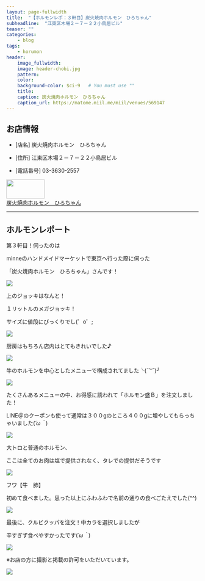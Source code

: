 ```yaml
---
layout: page-fullwidth
title:  "【ホルモンレポ：３軒目】炭火焼肉ホルモン　ひろちゃん"
subheadline:  "江東区木場２－７－２２小鳥居ビル"
teaser: ""
categories:
    - blog
tags:
    - horumon
header:
    image_fullwidth:
    image: header-chobi.jpg
    pattern:
    color:
    background-color: $ci-9   # You must use ""
    title:
    caption: 炭火焼肉ホルモン　ひろちゃん
    caption_url: https://matome.miil.me/miil/venues/569147
---
```


## お店情報

* [店名] 炭火焼肉ホルモン　ひろちゃん

* [住所] 江東区木場２－７－２２小鳥居ビル

* [電話番号] 03-3630-2557

<div id="affili-box">
    <div class="afi-image">
        <a href="https://matome.miil.me/miil/venues/569147" target="_blank">
            <img src="https://images.miil.me/i/a06843b8-be74-11e4-a869-22000aa686c4.jpgc?width=680&height=240&quality=90" width="100" height="50" style="border: none;">
        </a>
    </div>
    <div id="afi-info">
        <div class="afi-link">
            <a href="https://matome.miil.me/miil/venues/569147" target="_blank">炭火焼肉ホルモン　ひろちゃん
            </a>
        </div>
    </div>
</div>

---

## ホルモンレポート

第３軒目！伺ったのは

minneのハンドメイドマーケットで東京へ行った際に伺った

「炭火焼肉ホルモン　ひろちゃん」さんです！

![](https://lh3.googleusercontent.com/pw/ACtC-3fLog9KKMOsYL0XgbHzZkgwfz8zCbPfTqTnClOUk3mdeB-qyrbz3OYd30Xd3hly2tYvpHVpd15J8HbC9UBj2RA3LL8Mm82V5SMhYybXdnlcQLviS6nebxyHxF1PsdAIE22vxn8ygrFUKA6Ou8m8KgW7=w643-h429-no?authuser=2)

上のジョッキはなんと！

１リットルのメガジョッキ！

サイズに値段にびっくりでし(゜o゜;

![](https://lh3.googleusercontent.com/pw/ACtC-3eI0RfPsf3UN6U6vWOhiVeutRpcB1jZ3HNRUUe9C8gq3TO2GXATmXcW1XxNLZhwmn_JBGxEiczWBIzrvVdxEKoT2YCa9ENnvD4BckeAqcjyXiQTBx5d-QlH8PyNHMbOWRUh1hN88kLNUp6QCtRTJYBB=w643-h429-no?authuser=2)

厨房はもちろん店内はとてもきれいでした♪

![](https://lh3.googleusercontent.com/pw/ACtC-3cUyhqo9nap0kijK1dezqUGjYfPm8PldQsnJQYJBTHX_fAJZ8-NJUIUSRcf3lD38O4svDL3UeXLeWTwdFyTlI4NpMs3Ai37mQ3Mmgd2NjTETthURZTBF1CJzQ0TG5p5gTby4p_YWaASx3JxMikL-gOD=w643-h429-no?authuser=2)

牛のホルモンを中心としたメニューで構成されてました╰(*´︶`*)╯

![](https://lh3.googleusercontent.com/pw/ACtC-3e2t5O_EcLI1ypF_HciIXgaussE3PW0PVEaLp-hMLjHt9dYt58ZrWD8qfoTF_148fsthLAeMBKrMI-ajEcsUCJTCpJg0BIJcdJHplx2ZfMxNvQnqo7kNTb_lBb_PZjnwlPv56ukInA_bDpL72Zpwgr3=w643-h429-no?authuser=2)

たくさんあるメニューの中、お得感に誘われて「ホルモン盛Ｂ」を注文しました！

LINE＠のクーポンも使って通常は３００gのところ４００gに増やしてもらっちゃいました(*´ω｀*)

![](https://lh3.googleusercontent.com/pw/ACtC-3cyDA8Cd62GZfc2Y3oF0kwUhQmlFUrFlDyHbezFsyBZkqXaxaXcqU0JAESs7cjny6WN0svvjAXJJE1K4_yVejQOS1OS3iS-HyrhPWlxQv5YDwXfByTjhDGihf5277yySCHt18BdfUu49dkzucyMn0y3=w643-h429-no?authuser=2)


大トロと普通のホルモン、

ここは全てのお肉は塩で提供されなく、タレでの提供だそうです

![](https://lh3.googleusercontent.com/pw/ACtC-3ehV0_B1GeVMaPyAQ_EvR24xK88kPi950O-jJ7MHN3Y8NXAT19VCk8sg3sKvdGk2Wpabs0WXh7ZLswAkaoOzMuznXcRv891Ew1OJk99C68ajSUCXdPaK8yuvIC3NmP1r98B02ss1Ruygelnv35L1igH=w643-h429-no?authuser=2)


フワ【牛　肺】

初めて食べました。思った以上にふわふわで名前の通りの食べごたえでした(^^)

![](https://lh3.googleusercontent.com/pw/ACtC-3eH5YT6819oYtBEWRxPoNdyOd5LbUa9yKVh-14BVI-s_SuDbWmII7DA8TFB0av3UIZs4TUFpK1-Tq6OKgTsUogg92F-NRE94kO_XaDCawCjS22c2jZU0_yIqOqosUyvoIZeTYhaGrV-fFSwvJ9oRZrm=w643-h429-no?authuser=2)

最後に、クルビクッパを注文！中カラを選択しましたが

辛すぎず食べやすかったです(*´ω｀*)

![](https://lh3.googleusercontent.com/pw/ACtC-3dceeXEIe6bxM-S6oSAc5vP3D0uq9bQntGou7TUSCDk0pvmwuuByAEazBpgovIAT-bRVIw3-HwCfcHmMF2c7P1HzoD_Gf0Hv8-m0KMTZPNfep49XTY8uNjATIOQnBoocjT9nj3-3aC6sQRIvhpPaawx=w643-h429-no?authuser=2)

※お店の方に撮影と掲載の許可をいただいています。

![](https://lh3.googleusercontent.com/pw/ACtC-3eMlWTnAYUBycxRF_TUYpR7Gup7uUrbIIotC1_PpI_Rlzp1MfTHfT3pbDNNLw1spuExDzWX05iKcPhwqJZTte5FhVQDQ1pQZ2FwimaaqgO0kSNW5g2ZuRDoJMtkXOADzkA5rKreF9BCWknIlblKOqmi=w370-h320-no?authuser=2)
